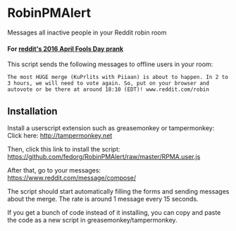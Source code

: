 # RobinPMAlert
Messages all inactive people in your Reddit robin room

#### For [reddit's 2016 April Fools Day prank](https://www.reddit.com/robin/)

This script sends the following messages to offline users in your room:

```
The most HUGE merge (KuPrlits with Piiaan) is about to happen. In 2 to 3 hours, we will need to vote again. So, put on your browser and autovote or be there at around 18:10 (EDT)! www.reddit.com/robin
```

## Installation
Install a userscript extension such as greasemonkey or tampermonkey:  
Click here: http://tampermonkey.net


Then, click this link to install the script:  
https://github.com/fedorg/RobinPMAlert/raw/master/RPMA.user.js

After that, go to your messages:
https://www.reddit.com/message/compose/

The script should start automatically filling the forms and sending messages about the merge. The rate is around 1 message every 15 seconds.

If you get a bunch of code instead of it installing, you can copy and paste the code as a new script in greasemonkey/tampermonkey.
